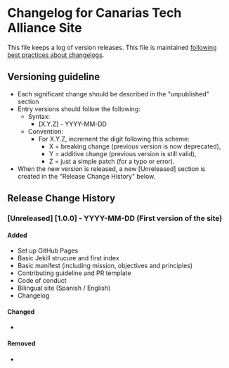 # Changelog for Canarias Tech Alliance Site

This file keeps a log of version releases. This file is maintained
[following best practices about changelogs](https://keepachangelog.com/en/1.0.0/).

## Versioning guideline

* Each significant change should be described in the "unpublished" section
* Entry versions should follow the following:
  * Syntax:
    * [X.Y.Z] - YYYY-MM-DD
  * Convention:
    * For X.Y.Z, increment the digit following this scheme:
      * X = breaking change (previous version is now deprecated),
      * Y = additive change (previous version is still valid),
      * Z = just a simple patch (for a typo or error).
* When the new version is released, a new [Unreleased] section is created in the "Release Change History" below.

## Release Change History

### [Unreleased] [1.0.0] - YYYY-MM-DD (First version of the site)

#### Added

* Set up GitHub Pages
* Basic Jekill strucure and first index
* Basic manifest (including mission, objectives and principles)
* Contributing guideline and PR template
* Code of conduct
* Bilingual site (Spanish / English)
* Changelog

#### Changed

*

#### Removed

*

